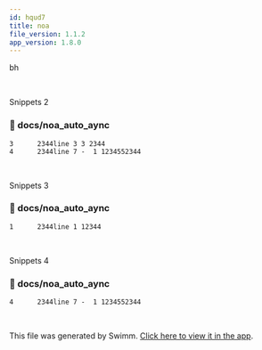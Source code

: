 ```yaml
---
id: hqud7
title: noa
file_version: 1.1.2
app_version: 1.8.0
---
```


bh

<br/>

Snippets 2
<!-- NOTE-swimm-snippet: the lines below link your snippet to Swimm -->
### 📄 docs/noa_auto_aync
```
3      2344line 3 3 2344
4      2344line 7 -  1 1234552344
```

<br/>

Snippets 3
<!-- NOTE-swimm-snippet: the lines below link your snippet to Swimm -->
### 📄 docs/noa_auto_aync
```
1      2344line 1 12344
```

<br/>

Snippets 4
<!-- NOTE-swimm-snippet: the lines below link your snippet to Swimm -->
### 📄 docs/noa_auto_aync
```
4      2344line 7 -  1 1234552344
```

<br/>

This file was generated by Swimm. [Click here to view it in the app](http://localhost:5000/repos/Z2l0aHViJTNBJTNBTm9hUmVwbyUzQSUzQU5vYW96ZXI=/docs/hqud7).
